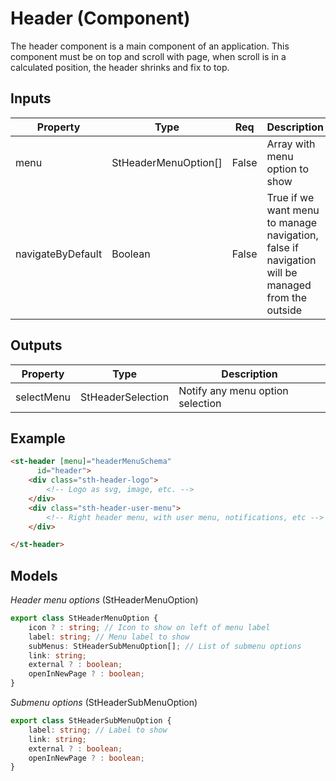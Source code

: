 # Header (Component)

   The header component is a main component of an application. This component must be on top and scroll with page, when scroll is in a calculated position, the header shrinks and fix to top.

## Inputs

| Property          | Type                 | Req   | Description                                                                                     | Default |
| ----------------- | -------------------- | ----- | ----------------------------------------------------------------------------------------------- | ------- |
| menu              | StHeaderMenuOption[] | False | Array with menu option to show                                                                  |         |
| navigateByDefault | Boolean              | False | True if we want menu to manage navigation, false if navigation will be managed from the outside |         |

## Outputs

| Property   | Type              | Description                      |
| ---------- | ----------------- | -------------------------------- |
| selectMenu | StHeaderSelection | Notify any menu option selection |

## Example


```html
<st-header [menu]="headerMenuSchema"
      id="header">
    <div class="sth-header-logo">
        <!-- Logo as svg, image, etc. -->
    </div>
    <div class="sth-header-user-menu">
        <!-- Right header menu, with user menu, notifications, etc -->
    </div>

</st-header>
```

## Models

*Header menu options* (StHeaderMenuOption)

```typescript
export class StHeaderMenuOption {
    icon ? : string; // Icon to show on left of menu label
    label: string; // Menu label to show
    subMenus: StHeaderSubMenuOption[]; // List of submenu options
    link: string;
    external ? : boolean;
    openInNewPage ? : boolean;
}
```

*Submenu options* (StHeaderSubMenuOption)

```typescript
export class StHeaderSubMenuOption {
    label: string; // Label to show
    link: string;
    external ? : boolean;
    openInNewPage ? : boolean;
}
```

